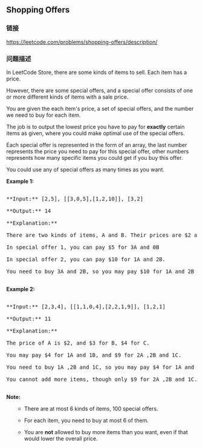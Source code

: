 ## Shopping Offers  
### 链接  
https://leetcode.com/problems/shopping-offers/description/  
### 问题描述

In LeetCode Store, there are some kinds of items to sell. Each item has a price.



However, there are some special offers, and a special offer consists of one or more different kinds of items with a sale price.



You are given the each item's price, a set of special offers, and the number we need to buy for each item.
The job is to output the lowest price you have to pay for **exactly** certain items as given, where you could make optimal use of the special offers.



Each special offer is represented in the form of an array, the last number represents the price you need to pay for this special offer, other numbers represents how many specific items you could get if you buy this offer.


You could use any of special offers as many times as you want.

**Example 1:**<br />
<pre>
**Input:** [2,5], [[3,0,5],[1,2,10]], [3,2]
**Output:** 14
**Explanation:** 
There are two kinds of items, A and B. Their prices are $2 and $5 respectively. 
In special offer 1, you can pay $5 for 3A and 0B
In special offer 2, you can pay $10 for 1A and 2B. 
You need to buy 3A and 2B, so you may pay $10 for 1A and 2B (special offer #2), and $4 for 2A.
</pre>


**Example 2:**<br />
<pre>
**Input:** [2,3,4], [[1,1,0,4],[2,2,1,9]], [1,2,1]
**Output:** 11
**Explanation:** 
The price of A is $2, and $3 for B, $4 for C. 
You may pay $4 for 1A and 1B, and $9 for 2A ,2B and 1C. 
You need to buy 1A ,2B and 1C, so you may pay $4 for 1A and 1B (special offer #1), and $3 for 1B, $4 for 1C. 
You cannot add more items, though only $9 for 2A ,2B and 1C.
</pre>


**Note:**<br />
<ol>
- There are at most 6 kinds of items, 100 special offers.
- For each item, you need to buy at most 6 of them.
- You are **not** allowed to buy more items than you want, even if that would lower the overall price.
</ol>

